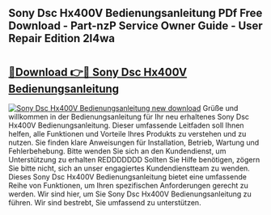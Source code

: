 ## Sony Dsc Hx400V Bedienungsanleitung PDf Free Download - Part-nzP Service Owner Guide - User Repair Edition 2I4wa

# <h2><a href="http://df23y4y.blite.top/?on=Sony+Dsc+Hx400V+Bedienungsanleitung">🔗Download 👉🔴 Sony Dsc Hx400V Bedienungsanleitung</a></h2>

[![Sony Dsc Hx400V Bedienungsanleitung new download](https://i.imgur.com/lujVjoI.png)](http://df23y4y.blite.top/?on=Sony+Dsc+Hx400V+Bedienungsanleitung)
Grüße und willkommen in der Bedienungsanleitung für Ihr neu erhaltenes Sony Dsc Hx400V Bedienungsanleitung. Dieser umfassende Leitfaden soll Ihnen helfen, alle Funktionen und Vorteile Ihres Produkts zu verstehen und zu nutzen. Sie finden klare Anweisungen für Installation, Betrieb, Wartung und Fehlerbehebung. Bitte wenden Sie sich an den Kundendienst, um Unterstützung zu erhalten REDDDDDDD Sollten Sie Hilfe benötigen, zögern Sie bitte nicht, sich an unser engagiertes Kundendienstteam zu wenden. Dieses Sony Dsc Hx400V Bedienungsanleitung bietet eine umfassende Reihe von Funktionen, um Ihren spezifischen Anforderungen gerecht zu werden. Wir sind hier, um Sie Sony Dsc Hx400V Bedienungsanleitung zu führen. Wir sind bestrebt, Sie umfassend zu unterstützen.
